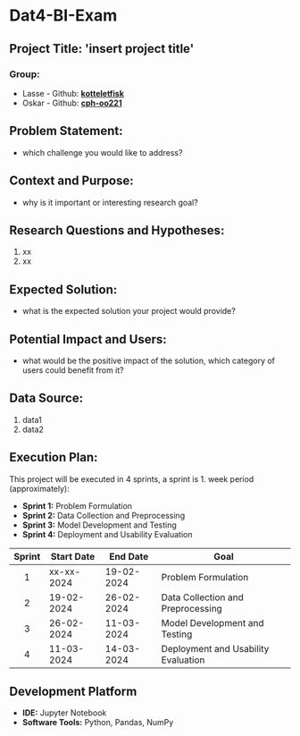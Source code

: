 # Dat4-BI-Exam

## Project Title: 'insert project title'

### Group:

- Lasse - Github: **[kotteletfisk](https://github.com/kotteletfisk)**
- Oskar - Github: **[cph-oo221](https://github.com/cph-oo221)**

## Problem Statement:

- which challenge you would like to address?

## Context and Purpose:

- why is it important or interesting research goal?

## Research Questions and Hypotheses:

1. xx
2. xx

## Expected Solution:

- what is the expected solution your project would provide?

## Potential Impact and Users:

- what would be the positive impact of the solution, which category of users could benefit from it?

## Data Source:

1. data1
2. data2

## Execution Plan:

This project will be executed in 4 sprints, a sprint is 1. week period (approximately):

- **Sprint 1:** Problem Formulation
- **Sprint 2:** Data Collection and Preprocessing
- **Sprint 3:** Model Development and Testing
- **Sprint 4:** Deployment and Usability Evaluation

| Sprint | Start Date | End Date   | Goal                                |
| :----: | ---------- | ---------- | ----------------------------------- |
|   1    | xx-xx-2024 | 19-02-2024 | Problem Formulation                 |
|   2    | 19-02-2024 | 26-02-2024 | Data Collection and Preprocessing   |
|   3    | 26-02-2024 | 11-03-2024 | Model Development and Testing       |
|   4    | 11-03-2024 | 14-03-2024 | Deployment and Usability Evaluation |

## Development Platform

- **IDE:** Jupyter Notebook
- **Software Tools:** Python, Pandas, NumPy

